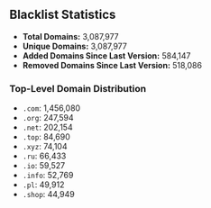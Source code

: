 ## Blacklist Statistics

- **Total Domains:** 3,087,977
- **Unique Domains:** 3,087,977
- **Added Domains Since Last Version:** 584,147
- **Removed Domains Since Last Version:** 518,086

### Top-Level Domain Distribution

-  `.com`: 1,456,080
-  `.org`: 247,594
-  `.net`: 202,154
-  `.top`: 84,690
-  `.xyz`: 74,104
-  `.ru`: 66,433
-  `.io`: 59,527
-  `.info`: 52,769
-  `.pl`: 49,912
-  `.shop`: 44,949

